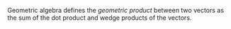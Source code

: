 Geometric algebra defines the *geometric product* between two vectors as the sum of the dot product and wedge products of the vectors. 
